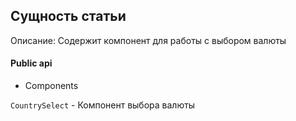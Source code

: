 ## Сущность статьи

Описание:
Содержит компонент для работы с выбором валюты

#### Public api

- Components

`CountrySelect` - Компонент выбора валюты
